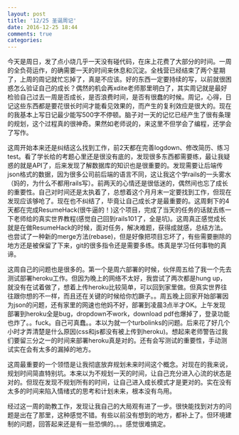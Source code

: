 ```yaml
---
layout: post
title: '12/25 圣诞周记'
date: 2016-12-25 18:44
comments: true
categories: 
---
```

今天是周日，发了点小烧几乎一天没有碰代码，在床上花费了大部分的时间。一周的全负荷运作，的确需要一天的时间来休息和沉淀。全栈营已经结束了两个星期了，上周的周记就忙忘掉了，真是不应该。好的东西一定要持续的写，以前就很困惑怎么验证自己的成长？偶然的机会再xdite老师那里明白了，其实周记就是最好检验自己过去一周是否成长，是否浪费时间，是否有很蠢的时候。周记，心得，日记这些东西都是要花很长时间才能看见效果的，而产生的复利效应是很大的。现在的我基本上写日记最少能写500字不停顿。脑子对一天的记忆已经产生了很有条理的规划，这个过程真的很神奇。果然如老师说的，来这里不但学会了编程，还学会了写作。

这周开始本来还是纠结这么找到工作，前2天都在完善logdown、修改简历、练习test。看了学长给的考题心里还是很没有底的，发现很多东西都需要练，最让我疑惑的就是API了，后来发现了解数据库的知识也是很重要的。发现需要让后端传json格式的数据，因为很多公司前后端的语言不同，这让我这个学rails的一头雾水（妈的，为什么不都用rails写）。前两天的心情还是很低迷的，偶然间也忘了成长的重要性。自己对时间还是太执着了，总想着这个月月末一定要找到工作，但现在发现应该够呛了。现在也不纠结了，毕竟让自己成长才是最重要的。这周剩下的4天都在完成ResumeHack(很牛逼的！)这个项目，完成了当天的任务的话就去练一下老师给的真实世界教程(感觉自己回到rails101了，全是坑)。这周真正感觉成长就是在做ResumeHack的时候，面对任务，解决难题，获得成就感，总结方法。也尝试了一种新的merge方法(rebase)，但是好像把项目忘坏了，有些需要删除的地方还是被保留了下来，git的很多指令还是需要多练。练真是学习任何事物的真谛。

这周自己的问题也是很多的。第一个是周六部署的时候，伙伴周五给了我一个先去测试部署heroku工作。但因为晚上的网络不太好，我尝试了两次都是hung up，就没有在试着做了，想着上传heroku比较简单，可以回到家里做。但真实世界往往跟你想的不一样，而且还在关键的时候给你尥蹶子。。周五晚上回家开始部署因为json的问题，还有家里的网速也他妈不好，部署到凌晨3点半才OK。上午发现部署到heroku全是bug，dropdown不work，download pdf也爆掉了，登录功能也炸了。。fuck。自己可真蠢。。本以为就一个turbolinks的问题。后来花了好几个小时才弄清楚是什么原因(css和js都没有被上传到heroku)。想起来老师警告过我们要留三分之一的时间来部署heroku真是对的。还有会写测试的重要性，手动测试实在会有太多的漏掉的地方。

这周最重要的一个领悟是让我彻底放弃规划未来时间这个概念。对现在的我来说，规划时间简直特别坑。本来以为不规划一天的时间，让自己充分进入心流的状态是对的。但现在发现不规划所有的时间，让自己进入成长模式才是更对的。实在没有太多的时间来陷入情绪式的思考和计划未来，根本没有鸟用。

经过这一周的助教工作，发现让我自己的大局观有进了一步。很快能找到对方的问题是出在了那里，这种感觉不错。有些以前没有想到的地方，都补上了。但环境建制的问题，回答起来还是有一些恐惧的。。。感觉很难搞定。
